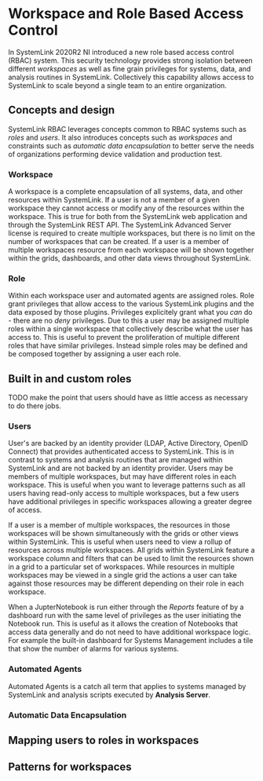 # Workspace and Role Based Access Control

In SystemLink 2020R2 NI introduced a new role based access control (RBAC) system. This security technology provides strong isolation between different *workspaces* as well as fine grain privileges for systems, data, and analysis routines in SystemLink. Collectively this capability allows access to SystemLink to scale beyond a single team to an entire organization.

## Concepts and design

SystemLink RBAC leverages concepts common to RBAC systems such as *roles* and *users*. It also introduces concepts such as *workspaces* and constraints such as *automatic data encapsulation* to better serve the needs of organizations performing device validation and production test.

### Workspace

A workspace is a complete encapsulation of all systems, data, and other resources within SystemLink. If a user is not a member of a given workspace they cannot access or modify any of the resources within the workspace. This is true for both from the SystemLink web application and through the SystemLink REST API. The SystemLink Advanced Server license is required to create multiple workspaces, but there is no limit on the number of workspaces that can be created. If a user is a member of multiple workspaces resource from each workspace will be shown together within the grids, dashboards, and other data views throughout SystemLink.

### Role

Within each workspace user and automated agents are assigned roles. Role grant privileges that allow access to the various SystemLink plugins and the data exposed by those plugins. Privileges explicitely grant what you *can* do - there are no *deny* privileges. Due to this a user may be assigned multiple roles within a single workspace that collectively describe what the user has access to. This is useful to prevent the proliferation of multiple different roles that have similar privileges. Instead simple roles may be defined and be composed together by assigning a user each role.

## Built in and custom roles

TODO make the point that users should have as little access as necessary to do there jobs. 

### Users

User's are backed by an identity provider (LDAP, Active Directory, OpenID Connect) that provides authenticated access to SystemLink. This is in contrast to systems and analysis routines that are managed within SystemLink and are not backed by an identity provider. Users may be members of multiple workspaces, but may have different roles in each workspace. This is useful when you want to leverage patterns such as all users having read-only access to multiple workspaces, but a few users have additional privileges in specific workspaces allowing a greater degree of access.

If a user is  a member of multiple workspaces, the resources in those workspaces will be shown simultaneously with the grids or other views within SystemLink. This is useful when users need to view a rollup of resources across multiple workspaces. All grids within SystemLink feature a workspace column and filters that can be used to limit the resources shown in a grid to a particular set of workspaces. While resources in multiple workspaces may be viewed in a single grid the actions a user can take against those resources may be different depending on their role in each workspace.

When a JupterNotebook is run either through the *Reports* feature of by a dashboard run with the same level of privileges as the user initiating the Notebook run. This is useful as it allows the creation of Notebooks that access data generally and do not need to have additional workspace logic. For example the built-in dashboard for Systems Management includes a tile that show the number of alarms for various systems. 

### Automated Agents

Automated Agents is a catch all term that applies to systems managed by SystemLink and analysis scripts executed by **Analysis Server**. 

### Automatic Data Encapsulation



## Mapping users to roles in workspaces

## Patterns for workspaces
